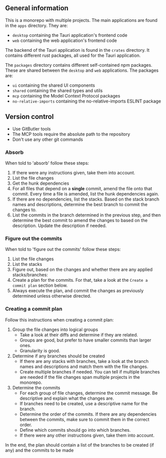 ## General information

This is a monorepo with multiple projects.
The main applications are found in the `apps` directory.
They are:

- `desktop` containing the Tauri application's frontend code
- `web` containing the web application's frontend code

The backend of the Tauri application is found in the `crates` directory.
It contains different rust packages, all used for the Tauri application.

The `packages` directory contains different self-contained npm packages.
These are shared between the `desktop` and `web` applications.
The packages are:

- `ui` containing the shared UI components
- `shared` containing the shared types and utils
- `mcp` containing the Model Context Protocol packages
- `no-relative-imports` containing the no-relative-imports ESLINT package

## Version control

- Use GitButler tools
- The MCP tools require the absolute path to the repository
- Don't use any other git commands

### Absorb

When told to 'absorb' follow these steps:

1. If there were any instructions given, take them into account.
2. List the file changes
3. Get the hunk dependencies
4. For all files that depend on a **single** commit, amend the file onto that commit. Every time a file is amended, list the hunk dependencies again.
5. If there are no dependencies, list the stacks. Based on the stack branch names and descriptions, determine the best branch to commit the changes to.
6. List the commits in the branch determined in the previous step, and then determine the best commit to amend the changes to based on the description. Update the description if needed.

### Figure out the commits

When told to 'figure out the commits' follow these steps:

1. List the file changes
2. List the stacks
3. Figure out, based on the changes and whether there are any applied stacks/branches:
4. Create a plan for the commits. For that, take a look at the `Create a commit plan` section below.
5. Always execute the plan, and commit the changes as previously determined unless otherwise directed.

### Creating a commit plan

Follow this instructions when creating a commit plan:

1. Group the file changes into logical groups
   - Take a look at their diffs and determine if they are related.
   - Groups are good, but prefer to have smaller commits than larger ones.
   - Granularity is good.
2. Determine if any branches should be created
   - If there are any stacks with branches, take a look at the branch names and descriptions and match them with the file changes.
   - Create multiple branches if needed. You can tell if multiple branches are needed if the file changes span multiple projects in the monorepo.
3. Determine the commits
   - For each group of file changes, determine the commit message. Be descriptive and explain what the changes are.
   - If branches need to be created, use a descriptive name for the branch.
   - Determine the order of the commits. If there are any dependencies between the commits, make sure to commit them in the correct order.
   - Define which commits should go into which branches.
   - If there were any other instructions given, take them into account.

In the end, the plan should contain a list of the branches to be created (if any) and the commits to be made
